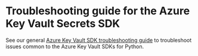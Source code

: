 # Troubleshooting guide for the Azure Key Vault Secrets SDK

See our general
[Azure Key Vault SDK troubleshooting guide](https://github.com/Azure/azure-sdk-for-python/tree/main/sdk/keyvault/TROUBLESHOOTING.md)
to troubleshoot issues common to the Azure Key Vault SDKs for Python.